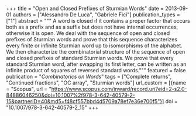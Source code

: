 +++
title = "Open and Closed Prefixes of Sturmian Words"
date = 2013-09-01
authors = ["Alessandro De Luca", "Gabriele Fici"]
publication_types = ["1"]
abstract = """
A word is closed if it contains a proper factor that occurs both as a prefix and
as a suffix but does not have internal occurrences, otherwise it is open. We
deal with the sequence of open and closed prefixes of Sturmian words and prove
that this sequence characterizes every finite or infinite Sturmian word up to
isomorphisms of the alphabet. We then characterize the combinatorial structure
of the sequence of open and closed prefixes of standard Sturmian words. We prove
that every standard Sturmian word, after swapping its first letter, can be
written as an infinite product of squares of reversed standard words."""
featured = false
publication = "*Combinatorics on Words*"
tags = ["Complete returns", "Continued fractions", "OC array", "Sturmian words"]
url_custom = [{name = "Scopus", url = "https://www.scopus.com/inward/record.uri?eid=2-s2.0-84886046250&doi=10.1007%2f978-3-642-40579-2-15&partnerID=40&md5=f48cf557bbd4d5709a78ef7e36e700f5"}]
doi = "10.1007/978-3-642-40579-2_15"
+++
